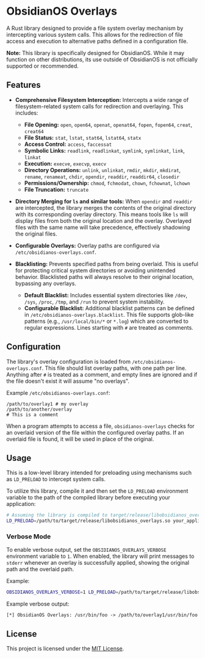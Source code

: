 # ObsidianOS Overlays

A Rust library designed to provide a file system overlay mechanism by intercepting various system calls. This allows for the redirection of file access and execution to alternative paths defined in a configuration file.

**Note:** This library is specifically designed for ObsidianOS. While it may function on other distributions, its use outside of ObsidianOS is not officially supported or recommended.

## Features

- **Comprehensive Filesystem Interception:** Intercepts a wide range of filesystem-related system calls for redirection and overlaying. This includes:
    - **File Opening:** `open`, `open64`, `openat`, `openat64`, `fopen`, `fopen64`, `creat`, `creat64`
    - **File Status:** `stat`, `lstat`, `stat64`, `lstat64`, `statx`
    - **Access Control:** `access`, `faccessat`
    - **Symbolic Links:** `readlink`, `readlinkat`, `symlink`, `symlinkat`, `link`, `linkat`
    - **Execution:** `execve`, `execvp`, `execv`
    - **Directory Operations:** `unlink`, `unlinkat`, `rmdir`, `mkdir`, `mkdirat`, `rename`, `renameat`, `chdir`, `opendir`, `readdir`, `readdir64`, `closedir`
    - **Permissions/Ownership:** `chmod`, `fchmodat`, `chown`, `fchownat`, `lchown`
    - **File Truncation:** `truncate`

- **Directory Merging for `ls` and similar tools:** When `opendir` and `readdir` are intercepted, the library merges the contents of the original directory with its corresponding overlay directory. This means tools like `ls` will display files from both the original location and the overlay. Overlayed files with the same name will take precedence, effectively shadowing the original files.

- **Configurable Overlays:** Overlay paths are configured via `/etc/obsidianos-overlays.conf`.

- **Blacklisting:** Prevents specified paths from being overlaid. This is useful for protecting critical system directories or avoiding unintended behavior. Blacklisted paths will always resolve to their original location, bypassing any overlays.
    - **Default Blacklist:** Includes essential system directories like `/dev`, `/sys`, `/proc`, `/tmp`, and `/run` to prevent system instability.
    - **Configurable Blacklist:** Additional blacklist patterns can be defined in `/etc/obsidianos-overlays.blacklist`. This file supports glob-like patterns (e.g., `/usr/local/bin/*` or `*.log`) which are converted to regular expressions. Lines starting with `#` are treated as comments.



## Configuration

The library's overlay configuration is loaded from `/etc/obsidianos-overlays.conf`. This file should list overlay paths, with one path per line. Anything after `#` is treated as a comment, and empty lines are ignored and if the file doesn't exist it will assume "no overlays".

Example `/etc/obsidianos-overlays.conf`:

```
/path/to/overlay1 # my overlay
/path/to/another/overlay
# This is a comment
```

When a program attempts to access a file, `obsidianos-overlays` checks for an overlaid version of the file within the configured overlay paths. If an overlaid file is found, it will be used in place of the original.

## Usage

This is a low-level library intended for preloading using mechanisms such as `LD_PRELOAD` to intercept system calls.

To utilize this library, compile it and then set the `LD_PRELOAD` environment variable to the path of the compiled library before executing your application:

```bash
# Assuming the library is compiled to target/release/libobsidianos_overlays.so
LD_PRELOAD=/path/to/target/release/libobsidianos_overlays.so your_application
```

### Verbose Mode

To enable verbose output, set the `OBSIDIANOS_OVERLAYS_VERBOSE` environment variable to `1`. When enabled, the library will print messages to `stderr` whenever an overlay is successfully applied, showing the original path and the overlaid path.

Example:

```bash
OBSIDIANOS_OVERLAYS_VERBOSE=1 LD_PRELOAD=/path/to/target/release/libobsidianos_overlays.so your_application
```

Example verbose output:

```
[*] ObsidianOS Overlays: /usr/bin/foo -> /path/to/overlay1/usr/bin/foo
```

## License

This project is licensed under the [MIT License](LICENSE).
